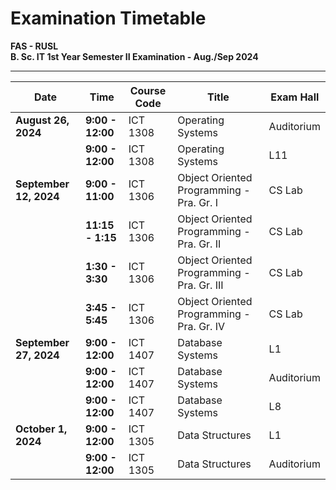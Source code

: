 # Examination Timetable  
 **FAS - RUSL**<br>
 **B. Sc. IT 1st Year Semester II Examination - Aug./Sep 2024** 

---

| Date                | Time          | Course Code | Title                                | Exam Hall             |
|---------------------|---------------|-------------|--------------------------------------|-----------------------|
| **August 26, 2024** | **9:00 - 12:00** | ICT 1308    | Operating Systems                    | Auditorium       |
| | **9:00 - 12:00** | ICT 1308    | Operating Systems                    | L11       |
| **September 12, 2024** | **9:00 - 11:00**  | ICT 1306    | Object Oriented Programming - Pra. Gr. I   | CS Lab                |
|                     | **11:15 - 1:15**  | ICT 1306    | Object Oriented Programming - Pra. Gr. II  | CS Lab                |
|                     | **1:30 - 3:30**   | ICT 1306    | Object Oriented Programming - Pra. Gr. III | CS Lab                |
|                     | **3:45 - 5:45**   | ICT 1306    | Object Oriented Programming - Pra. Gr. IV  | CS Lab                |
| **September 27, 2024** | **9:00 - 12:00** | ICT 1407    | Database Systems                     | L1                    |
|                     | **9:00 - 12:00** | ICT 1407    | Database Systems                     | Auditorium            |
|                     | **9:00 - 12:00** | ICT 1407    | Database Systems                     | L8                    |
| **October 1, 2024** | **9:00 - 12:00** | ICT 1305    | Data Structures                      | L1                    |
|                     | **9:00 - 12:00** | ICT 1305    | Data Structures                      | Auditorium            |
